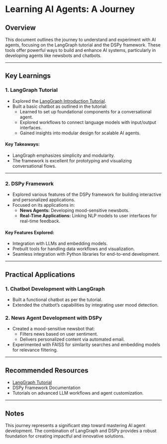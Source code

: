 # Learning AI Agents: A Journey

## Overview
This document outlines the journey to understand and experiment with AI agents, focusing on the LangGraph tutorial and the DSPy framework. These tools offer powerful ways to build and enhance AI systems, particularly in developing agents like newsbots and chatbots.

---

## Key Learnings

### 1. **LangGraph Tutorial**
- Explored the [LangGraph Introduction Tutorial](https://langchain-ai.github.io/langgraph/tutorials/introduction/#part-1-build-a-basic-chatbot).
- Built a basic chatbot as outlined in the tutorial:
  - Learned to set up foundational components for a conversational agent.
  - Explored workflows to connect language models with input/output interfaces.
  - Gained insights into modular design for scalable AI agents.

#### Key Takeaways:
- LangGraph emphasizes simplicity and modularity.
- The framework is excellent for prototyping and visualizing conversational flows.

---

### 2. **DSPy Framework**
- Explored various features of the DSPy framework for building interactive and personalized applications.
- Focused on its applications in:
  - **News Agents:** Developing mood-sensitive newsbots.
  - **Real-Time Applications:** Linking NLP models to user interfaces for real-time feedback.

#### Key Features Explored:
- Integration with LLMs and embedding models.
- Prebuilt tools for handling data workflows and visualization.
- Seamless integration with Python libraries for end-to-end development.

---

## Practical Applications

### 1. **Chatbot Development with LangGraph**
- Built a functional chatbot as per the tutorial.
- Extended the chatbot’s capabilities by integrating user mood detection.

### 2. **News Agent Development with DSPy**
- Created a mood-sensitive newsbot that:
  - Filters news based on user sentiment.
  - Delivers personalized content via automated email.
- Experimented with FAISS for similarity searches and embedding models for relevance filtering.

---

## Recommended Resources
- [LangGraph Tutorial](https://langchain-ai.github.io/langgraph/tutorials/introduction/#part-1-build-a-basic-chatbot)
- DSPy Framework Documentation
- Tutorials on advanced LLM workflows and agent customization.

---

## Notes
This journey represents a significant step toward mastering AI agent development. The combination of LangGraph and DSPy provides a robust foundation for creating impactful and innovative solutions.

